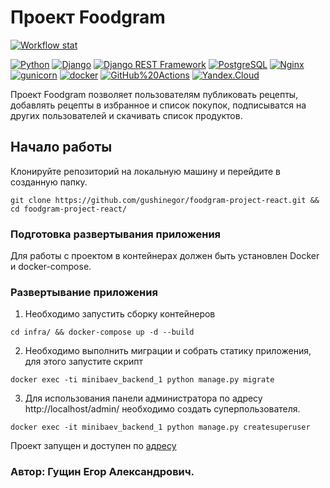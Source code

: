 # Проект Foodgram
[![Workflow stat](https://github.com/EgorGushin/foodgram-project-react/actions/workflows/foodgram_workflow.yml/badge.svg)](https://github.com/EgorGushin/foodgram-project-react/action)

[![Python](https://img.shields.io/badge/-Python-464646?style=flat-square&logo=Python)](https://www.python.org/)
[![Django](https://img.shields.io/badge/-Django-464646?style=flat-square&logo=Django)](https://www.djangoproject.com/)
[![Django REST Framework](https://img.shields.io/badge/-Django%20REST%20Framework-464646?style=flat-square&logo=Django%20REST%20Framework)](https://www.django-rest-framework.org/)
[![PostgreSQL](https://img.shields.io/badge/-PostgreSQL-464646?style=flat-square&logo=PostgreSQL)](https://www.postgresql.org/)
[![Nginx](https://img.shields.io/badge/-NGINX-464646?style=flat-square&logo=NGINX)](https://nginx.org/ru/)
[![gunicorn](https://img.shields.io/badge/-gunicorn-464646?style=flat-square&logo=gunicorn)](https://gunicorn.org/)
[![docker](https://img.shields.io/badge/-Docker-464646?style=flat-square&logo=docker)](https://www.docker.com/)
[![GitHub%20Actions](https://img.shields.io/badge/-GitHub%20Actions-464646?style=flat-square&logo=GitHub%20actions)](https://github.com/features/actions)
[![Yandex.Cloud](https://img.shields.io/badge/-Yandex.Cloud-464646?style=flat-square&logo=Yandex.Cloud)](https://cloud.yandex.ru/)

Проект Foodgram позволяет пользователям публиковать рецепты, добавлять рецепты в избранное и список покупок, 
подписыватся на других пользователей и скачивать список продуктов.

## Начало работы

Клонируйте репозиторий на локальную машину и перейдите в созданную папку.
```
git clone https://github.com/gushinegor/foodgram-project-react.git && cd foodgram-project-react/
```

### Подготовка развертывания приложения

Для работы с проектом в контейнерах должен быть установлен Docker и docker-compose.  


### Развертывание приложения

1. Необходимо запустить сборку контейнеров
```
cd infra/ && docker-compose up -d --build
```
2. Необходимо выполнить миграции и собрать статику приложения, для этого запустите скрипт
```
docker exec -ti minibaev_backend_1 python manage.py migrate
```
3. Для использования панели администратора по адресу http://localhost/admin/ необходимо создать суперпользователя.
```
docker exec -it minibaev_backend_1 python manage.py createsuperuser
```

Проект запущен и доступен по [адресу](http://158.160.20.196/)

### Автор: Гущин Егор Александрович.
